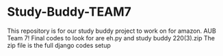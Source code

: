 # Study-Buddy-TEAM7
This repository is for our study buddy project to work on for amazon. AUB Team 7!
Final codes to look for are eh.py and study buddy 220(3).zip 
The zip file is the full django codes setup
